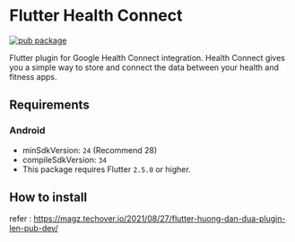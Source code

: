 # Flutter Health Connect
[![pub package](https://img.shields.io/badge/1.2.3-flutter__health__connect-blue)](https://pub.dev/packages/flutter_health_connect)

Flutter plugin for Google Health Connect integration. Health Connect gives you a simple way to store and connect the data between your health and fitness apps.


## Requirements

### Android

- minSdkVersion: `24` (Recommend 28)
- compileSdkVersion: `34`
- This package requires Flutter `2.5.0` or higher.

## How to install
refer : https://magz.techover.io/2021/08/27/flutter-huong-dan-dua-plugin-len-pub-dev/

